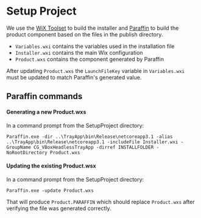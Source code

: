 # Setup Project

We use the [WiX Toolset](https://wixtoolset.org/) to build the installer and  [Paraffin](https://github.com/Wintellect/Paraffin/)
to build the product component based on the files in the publish directory.

* `Variables.wxi` contains the variables used in the installation file
* `Installer.wxi` contains the main Wix configuration
* `Product.wxs` contains the component generated by Paraffin

After updating `Product.wxs` the `LaunchFileKey` variable in `Variables.wxi` must be updated to match Paraffin's
generated value.

## Paraffin commands

#### Generating a new Product.wxs

In a command prompt from the SetupProject directory:

`Paraffin.exe -dir ..\TrayApp\bin\Release\netcoreapp3.1 -alias ..\TrayApp\bin\Release\netcoreapp3.1 -includeFile Installer.wxi -GroupName CG_VBoxHeadlessTrayApp -dirref INSTALLFOLDER -NoRootDirectory Product.wxs`

#### Updating the existing Product.wsx

In a command prompt from the SetupProject directory:

`Paraffin.exe -update Product.wxs`

That will produce `Product.PARAFFIN` which should replace `Product.wxs` after verifying the file was generated
correctly.